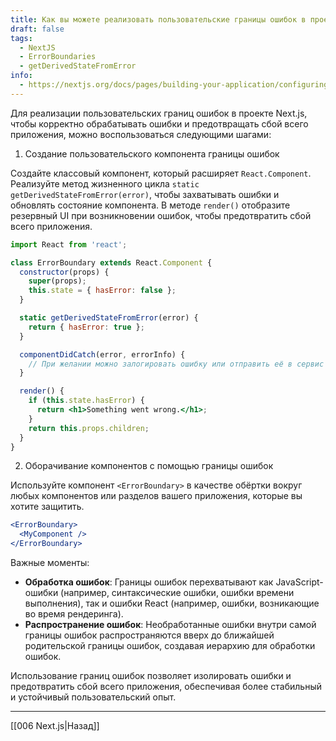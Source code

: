 ```yaml
---
title: Как вы можете реализовать пользовательские границы ошибок в проекте Next.js, чтобы корректно обрабатывать ошибки и предотвращать сбой всего приложения?
draft: false
tags:
  - NextJS
  - ErrorBoundaries
  - getDerivedStateFromError
info:
  - https://nextjs.org/docs/pages/building-your-application/configuring/error-handling
---
```

Для реализации пользовательских границ ошибок в проекте Next.js, чтобы корректно обрабатывать ошибки и предотвращать сбой всего приложения, можно воспользоваться следующими шагами:

1. Создание пользовательского компонента границы ошибок

Создайте классовый компонент, который расширяет `React.Component`. Реализуйте метод жизненного цикла `static getDerivedStateFromError(error)`, чтобы захватывать ошибки и обновлять состояние компонента. В методе `render()` отобразите резервный UI при возникновении ошибок, чтобы предотвратить сбой всего приложения.

```jsx
import React from 'react';

class ErrorBoundary extends React.Component {
  constructor(props) {
    super(props);
    this.state = { hasError: false };
  }

  static getDerivedStateFromError(error) {
    return { hasError: true };
  }

  componentDidCatch(error, errorInfo) {
    // При желании можно залогировать ошибку или отправить её в сервис отчетов об ошибках
  }

  render() {
    if (this.state.hasError) {
      return <h1>Something went wrong.</h1>;
    }
    return this.props.children;
  }
}
```

2. Оборачивание компонентов с помощью границы ошибок

Используйте компонент `<ErrorBoundary>` в качестве обёртки вокруг любых компонентов или разделов вашего приложения, которые вы хотите защитить.

```jsx
<ErrorBoundary>
  <MyComponent />
</ErrorBoundary>
```

Важные моменты:

- **Обработка ошибок**: Границы ошибок перехватывают как JavaScript-ошибки (например, синтаксические ошибки, ошибки времени выполнения), так и ошибки React (например, ошибки, возникающие во время рендеринга).
- **Распространение ошибок**: Необработанные ошибки внутри самой границы ошибок распространяются вверх до ближайшей родительской границы ошибок, создавая иерархию для обработки ошибок.

Использование границ ошибок позволяет изолировать ошибки и предотвратить сбой всего приложения, обеспечивая более стабильный и устойчивый пользовательский опыт.

___

[[006 Next.js|Назад]]